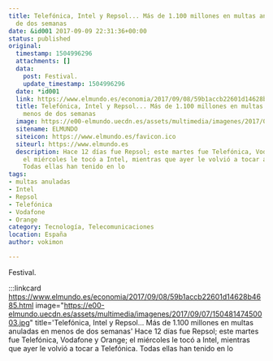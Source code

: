 ```yaml
---
title: Telefónica, Intel y Repsol... Más de 1.100 millones en multas anuladas en menos
  de dos semanas
date: &id001 2017-09-09 22:31:36+00:00
status: published
original:
  timestamp: 1504996296
  attachments: []
  data:
    post: Festival.
    update_timestamp: 1504996296
  date: *id001
  link: https://www.elmundo.es/economia/2017/09/08/59b1accb22601d14628b4685.html
  title: Telefónica, Intel y Repsol... Más de 1.100 millones en multas anuladas en
    menos de dos semanas
  image: https://e00-elmundo.uecdn.es/assets/multimedia/imagenes/2017/09/07/15048147450003.jpg
  sitename: ELMUNDO
  siteicon: https://www.elmundo.es/favicon.ico
  siteurl: https://www.elmundo.es
  description: Hace 12 días fue Repsol; este martes fue Telefónica, Vodafone y Orange;
    el miércoles le tocó a Intel, mientras que ayer le volvió a tocar a Telefónica.
    Todas ellas han tenido en lo
tags:
- multas anuladas
- Intel
- Repsol
- Telefónica
- Vodafone
- Orange
category: Tecnología, Telecomunicaciones
location: España
author: vokimon

---
```

Festival.

:::linkcard https://www.elmundo.es/economia/2017/09/08/59b1accb22601d14628b4685.html image="https://e00-elmundo.uecdn.es/assets/multimedia/imagenes/2017/09/07/15048147450003.jpg" title='Telefónica, Intel y Repsol... Más de 1.100 millones en multas anuladas en menos de dos semanas'
    Hace 12 días fue Repsol; este martes fue Telefónica, Vodafone y Orange; el miércoles le tocó a Intel, mientras que ayer le volvió a tocar a Telefónica. Todas ellas han tenido en lo

